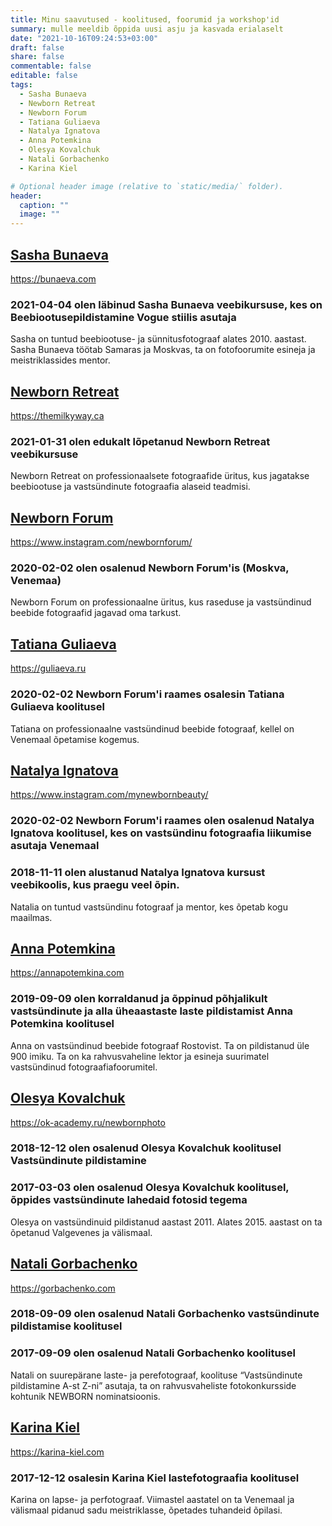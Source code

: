 ```yaml
---
title: Minu saavutused - koolitused, foorumid ja workshop'id
summary: mulle meeldib õppida uusi asju ja kasvada erialaselt 
date: "2021-10-16T09:24:53+03:00"
draft: false
share: false
commentable: false
editable: false
tags:
  - Sasha Bunaeva
  - Newborn Retreat
  - Newborn Forum
  - Tatiana Guliaeva
  - Natalya Ignatova
  - Anna Potemkina
  - Olesya Kovalchuk
  - Natali Gorbachenko
  - Karina Kiel

# Optional header image (relative to `static/media/` folder).
header:
  caption: ""
  image: ""
---
```

## [Sasha Bunaeva](#Sasha%20Bunaeva)
https://bunaeva.com
### 2021-04-04 olen läbinud Sasha Bunaeva veebikursuse, kes on **Beebiootusepildistamine Vogue stiilis** asutaja
Sasha on tuntud beebiootuse- ja sünnitusfotograaf alates 2010. aastast. Sasha Bunaeva töötab Samaras ja Moskvas, ta on fotofoorumite esineja ja meistriklassides mentor.

## [Newborn Retreat](#Newborn%20Retreat)
https://themilkyway.ca
### 2021-01-31 olen edukalt lõpetanud Newborn Retreat veebikursuse
Newborn Retreat on professionaalsete fotograafide üritus, kus jagatakse beebiootuse ja vastsündinute fotograafia alaseid teadmisi.

## [Newborn Forum](#Newborn%20Forum)
https://www.instagram.com/newbornforum/
### 2020-02-02 olen osalenud Newborn Forum'is (Moskva, Venemaa)
Newborn Forum on professionaalne üritus, kus raseduse ja vastsündinud beebide fotograafid jagavad oma tarkust.

## [Tatiana Guliaeva](#Tatiana%20Guliaeva)
https://guliaeva.ru
### 2020-02-02 Newborn Forum'i raames osalesin Tatiana Guliaeva koolitusel
Tatiana on professionaalne vastsündinud beebide fotograaf, kellel on Venemaal õpetamise kogemus.

## [Natalya Ignatova](#Natalya%20Ignatova)
https://www.instagram.com/mynewbornbeauty/
### 2020-02-02 Newborn Forum'i raames olen osalenud Natalya Ignatova koolitusel, kes on vastsündinu fotograafia liikumise asutaja Venemaal
### 2018-11-11 olen alustanud Natalya Ignatova kursust veebikoolis, kus praegu veel õpin.
Natalia on tuntud vastsündinu fotograaf ja mentor, kes õpetab kogu maailmas.

## [Anna Potemkina](#Anna%20Potemkina)
https://annapotemkina.com
### 2019-09-09 olen korraldanud ja õppinud põhjalikult vastsündinute ja alla üheaastaste laste pildistamist Anna Potemkina koolitusel
Anna on vastsündinud beebide fotograaf Rostovist. Ta on pildistanud üle 900 imiku. Ta on ka rahvusvaheline lektor ja esineja suurimatel vastsündinud fotograafiafoorumitel.

## [Olesya Kovalchuk](#Olesya%20Kovalchuk)
https://ok-academy.ru/newbornphoto
### 2018-12-12 olen osalenud Olesya Kovalchuk koolitusel **Vastsündinute pildistamine** 
### 2017-03-03 olen osalenud Olesya Kovalchuk koolitusel, õppides vastsündinute lahedaid fotosid tegema
Olesya on vastsündinuid pildistanud aastast 2011. Alates 2015. aastast on ta õpetanud Valgevenes ja välismaal.

## [Natali Gorbachenko](#Natali%20Gorbachenko)
https://gorbachenko.com
### 2018-09-09 olen osalenud Natali Gorbachenko vastsündinute pildistamise koolitusel
### 2017-09-09 olen osalenud Natali Gorbachenko koolitusel
Natali on suurepärane laste- ja perefotograaf, koolituse “Vastsündinute pildistamine A-st Z-ni” asutaja, ta on rahvusvaheliste fotokonkursside kohtunik NEWBORN nominatsioonis.

## [Karina Kiel](#Karina%20Kiel)
https://karina-kiel.com
### 2017-12-12 osalesin Karina Kiel lastefotograafia koolitusel
Karina on lapse- ja perfotograaf. Viimastel aastatel on ta Venemaal ja välismaal pidanud sadu meistriklasse, õpetades tuhandeid õpilasi. 